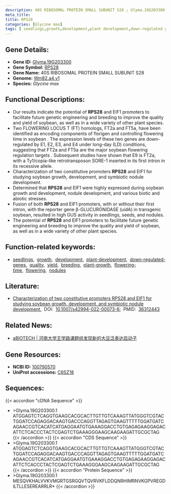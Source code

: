 ```yaml
---
description: 40S RIBOSOMAL PROTEIN SMALL SUBUNIT S28 ; Glyma.19G203300 ; Glycine max
meta_title:
title: RPS28
categories: [Glycine max]
tags: [ seedlings,growth,development,plant development,down-regulated genes,quality,yield,breeding,plant growth,flowering time,flowering,nodules ]
---
```


## Gene Details:
- **Gene ID:**	[Glyma.19G203300](https://legacy.soybase.org/sbt/search/search_results.php?category=FeatureName&version=Wm82.a4.v1&search_term=Glyma.19G203300)
- **Gene Symbol:** <u>RPS28</u>
- **Gene Name:** 40S RIBOSOMAL PROTEIN SMALL SUBUNIT S28
- **Genome:** [Wm82.a4.v1](https://legacy.soybase.org/GlycineBlastPages/blast_descriptions.php)
- **Species:** *Glycine max*

## Functional Descriptions:
   - Our results indicate the potential of **RPS28** and EIF1 promoters to facilitate future genetic engineering and breeding to improve the quality and yield of soybean, as well as in a wide variety of other plant species.
   - Two FLOWERING LOCUS T (FT) homologs, FT2a and FT5a, have been identified as encoding components of florigen and controlling flowering time in soybean . The expression levels of these two genes are down-regulated by E1, E2, E3, and E4 under long-day (LD) conditions, suggesting that FT2a and FT5a are the major soybean flowering regulation targets . Subsequent studies have shown that E9 is FT2a, with a Ty1/copia-like retrotransposon SORE-1 inserted in its first intron in its recessive allele.
   - Characterization of two constitutive promoters **RPS28** and EIF1 for studying soybean growth, development, and symbiotic nodule development.
   - Determined that **RPS28** and EIF1 were highly expressed during soybean growth and development, nodule development, and various biotic and abiotic stresses.
   - Fusion of both **RPS28** and EIF1 promoters, with or without their first intron, with the reporter gene β-GLUCURONIDASE (uidA) in transgenic soybean, resulted in high GUS activity in seedlings, seeds, and nodules.
   - The potential of **RPS28** and EIF1 promoters to facilitate future genetic engineering and breeding to improve the quality and yield of soybean, as well as in a wide variety of other plant species.

## Function-related keywords:
   - [seedlings](/tags/seedlings/),&nbsp;&nbsp;[growth](/tags/growth/),&nbsp;&nbsp;[development](/tags/development/),&nbsp;&nbsp;[plant-development](/tags/plant-development/),&nbsp;&nbsp;[down-regulated-genes](/tags/down-regulated-genes/),&nbsp;&nbsp;[quality](/tags/quality/),&nbsp;&nbsp;[yield](/tags/yield/),&nbsp;&nbsp;[breeding](/tags/breeding/),&nbsp;&nbsp;[plant-growth](/tags/plant-growth/),&nbsp;&nbsp;[flowering-time](/tags/flowering-time/),&nbsp;&nbsp;[flowering](/tags/flowering/),&nbsp;&nbsp;[nodules](/tags/nodules/)

## Literature:
   - [Characterization of two constitutive promoters RPS28 and EIF1 for studying soybean growth, development, and symbiotic nodule development.]( https://link.springer.com/article/10.1007/s42994-022-00073-6)&nbsp;&nbsp;DOI:&nbsp;&nbsp;[10.1007/s42994-022-00073-6](https://link.springer.com/article/10.1007/s42994-022-00073-6);&nbsp;&nbsp;PMID:&nbsp;&nbsp;[36312443](https://pubmed.ncbi.nlm.nih.gov/36312443/)

## Related News:
   - [aBIOTECH | 河南大学王学路课题组发现新的大豆泛表达启动子](https://mp.weixin.qq.com/s?__biz=Mzg3MDEwNDEyMg==&mid=2247532194&idx=6&sn=ca57f777b78fe405d1de49aae8f759e0&chksm=ce90d3f7f9e75ae1fe9d64f6fe2562c8c41c256babbafacf47d77e23a18229ac473ea366ddc0&scene=27#wechat_redirect)

## Gene Resources:
- **NCBI ID:**  [100790570](https://www.ncbi.nlm.nih.gov/gene/?term=100790570)
- **UniProt accessions:** [C6SZ18](https://www.uniprot.org/uniprotkb/C6SZ18/entry)



## Sequences:
{{< accordion "cDNA Sequence" >}}
- \>Glyma.19G203300.1<br>
ATGGAGTCTCAGGTGAAGCACGCACTTGTTGTCAAAGTTATGGGTCGTACTGGATCCAGAGGACAAGTGACCCAGGTTAGAGTGAAGTTTTTGGATGATCAGAACCGTCACATCATGAGGAATGTGAAAGGACCTGTGAGAGAAGGAGACATTCTCACCCTACTCGAGTCTGAAAGGGAAGCAAGAAGATTGCGCTAG
{{< /accordion >}}
{{< accordion "CDS Sequence" >}}
- \>Glyma.19G203300.1<br>
ATGGAGTCTCAGGTGAAGCACGCACTTGTTGTCAAAGTTATGGGTCGTACTGGATCCAGAGGACAAGTGACCCAGGTTAGAGTGAAGTTTTTGGATGATCAGAACCGTCACATCATGAGGAATGTGAAAGGACCTGTGAGAGAAGGAGACATTCTCACCCTACTCGAGTCTGAAAGGGAAGCAAGAAGATTGCGCTAG
{{< /accordion >}}
{{< accordion "Protein Sequence" >}}
- \>Glyma.19G203300.1<br>
MESQVKHALVVKVMGRTGSRGQVTQVRVKFLDDQNRHIMRNVKGPVREGDILTLLESEREARRLR*
{{< /accordion >}}
